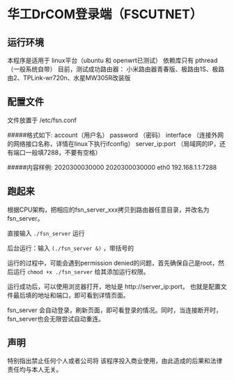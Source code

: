 # 华工DrCOM登录端（FSCUTNET）

## 运行环境
本程序是适用于 linux平台（ubuntu 和 openwrt已测试）
依赖库只有 pthread（一般系统自带）
目前，测试成功路由器：
小米路由器青春版、极路由1S、极路由2、TPLink-wr720n、水星MW305R改装版

## 配置文件
文件放置于 /etc/fsn.conf

#####格式如下:
account（用户名）
password （密码）
interface （连接外网的网络接口名称，详情在linux下执行ifconfig）
server_ip:port  （局域网的IP，还有端口一般填7288，不要有空格）


#####内容样例:
2020300030000
2020300030000
eth0
192.168.1.1:7288



## 跑起来
根据CPU架构，把相应的fsn_server_xxx拷贝到路由器任意目录，并改名为fsn_server。

直接输入 `./fsn_server` 运行

后台运行：输入 `(./fsn_server &)` ，带括号的

运行的过程中，可能会遇到permission denied的问题，首先确保自己是root，然后运行 `chmod +x ./fsn_server` 给其添加运行权限。

运行成功后，可以使用浏览器打开，地址是 http://server_ip:port， 也就是配置文件最后填的地址和端口，即可看到详情页面。

fsn_server 会自动登录，刷新页面，即可看登录的情况。同时，当连接断开时，fsn_server也会无限尝试自动重连。

## 声明
特别指出禁止任何个人或者公司将 该程序投入商业使用，由此造成的后果和法律责任均与本人无关。
